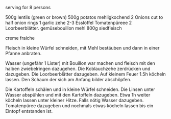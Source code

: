 serving for 8 persons

500g lentils (green or brown)
500g potatos mehligkochend
2 Onions cut to half onion rings
1 garlic zehe
2-3 Esslöffel Tomatenpüreee
2 Loorbeerblätter.
gemüsebouillon
mehl
800g siedfleisch

creme fraiche

Fleisch in kleine Würfel schneiden, mit Mehl bestäuben und dann in einer Pfanne anbraten.

Wasser (ungefähr 1 Lister) mit Bouillon war machen und fleisch mit den halben zwiebelringen dazugehen. Die Koblauchzehe zerdrücken und dazugeben. Die Loorbeerblätter dazugeben. Auf kleinem Feuer 1.5h köcheln lassen. Den Schaum der sich am Anfang bilder abschöpfen.

Die Kartoffeln schälen und in kleine Würfel schneiden. Die Linsen unter Wasser abspühlen und mit den Kartoffeln dazugeben. Etwa 1h weiter köcheln lassen unter kleiner Hitze. Falls nötig Wasser dazugeben. Tomatenpüree dazugeben und nochmals etwas köcheln lassen bis ein Eintopf entstanden ist.


